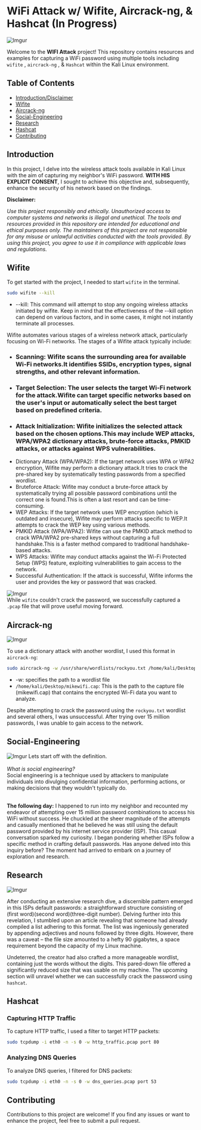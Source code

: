 # WiFi Attack w/ Wifite, Aircrack-ng, & Hashcat (In Progress)

![Imgur](https://imgur.com/q3Q24ux.jpg)

Welcome to the **WIFI Attack** project! This repository contains resources and examples for capturing a WiFi password using multiple tools including  `wifite` , `aircrack-ng` , & `Hashcat` within the Kali Linux environment.

## Table of Contents

- [Introduction/Disclaimer](#introduction)
- [Wifite](#wifite)
- [Aircrack-ng](#aircrack-ng)
- [Social-Engineering](#social-engineering)
- [Research](#research)
- [Hashcat](#hashcat)
- [Contributing](#contributing)


## Introduction

In this project, I delve into the wireless attack tools available in Kali Linux with the aim of capturing my neighbor's WiFi password. **WITH HIS EXPLICIT CONSENT**, I sought to achieve this objective and, subsequently, enhance the security of his network based on the findings.

**Disclaimer:**

*Use this project responsibly and ethically. Unauthorized access to computer systems and networks is illegal and unethical. The tools and resources provided in this repository are intended for educational and ethical purposes only. The maintainers of this project are not responsible for any misuse or unlawful activities conducted with the tools provided. By using this project, you agree to use it in compliance with applicable laws and regulations.*

## Wifite
To get started with the project, I needed to start `wifite` in the terminal.

```sh
sudo wifite --kill
```
- --kill: This command will attempt to stop any ongoing wireless attacks initiated by wifite. Keep in mind that the 
          effectiveness of the --kill option can depend on various factors, and in some cases, it might not instantly 
          terminate all processes.

Wifite automates various stages of a wireless network attack, particularly focusing on Wi-Fi networks. The stages of a Wifite attack typically include:

- ### Scanning: Wifite scans the surrounding area for available Wi-Fi networks.It identifies SSIDs, encryption types, signal strengths, and other relevant information.
- ### Target Selection: The user selects the target Wi-Fi network for the attack.Wifite can target specific networks based on the user's input or automatically select the best target based on predefined criteria.
- ### Attack Initialization: Wifite initializes the selected attack based on the chosen options.This may include WEP attacks, WPA/WPA2 dictionary attacks, brute-force attacks, PMKID attacks, or attacks against WPS vulnerabilities.
- Dictionary Attack (WPA/WPA2): If the target network uses WPA or WPA2 encryption, Wifite may perform a dictionary attack.It tries to crack the pre-shared key by systematically testing passwords from a specified wordlist.
- Bruteforce Attack: Wifite may conduct a brute-force attack by systematically trying all possible password combinations until the correct one is found.This is often a last resort and can be time-consuming.
- WEP Attacks: If the target network uses WEP encryption (which is outdated and insecure), Wifite may perform attacks specific to WEP.It attempts to crack the WEP key using various methods.
- PMKID Attack (WPA/WPA2): Wifite can use the PMKID attack method to crack WPA/WPA2 pre-shared keys without capturing a full handshake.This is a faster method compared to traditional handshake-based attacks.
- WPS Attacks: Wifite may conduct attacks against the Wi-Fi Protected Setup (WPS) feature, exploiting vulnerabilities to gain access to the network.
- Successful Authentication: If the attack is successful, Wifite informs the user and provides the key or password that was cracked.

![Imgur](https://preview.redd.it/68orqswiei9a1.png?width=766&format=png&auto=webp&s=f3f74ce211e58943774642f0aa47ad4c3f72d7fb)
<br>
While `wifite` couldn't crack the password, we successfully captured a `.pcap` file that will prove useful moving forward.

## Aircrack-ng

![Imgur](https://i.imgur.com/jTdZ3fS.png)

To use a dictionary attack with another wordlist, I used this format in `aircrack-ng`:
```sh
sudo aircrack-ng -w /usr/share/wordlists/rockyou.txt /home/kali/Desktop/mikewifi.cap
```

- -w: specifies the path to a wordlist file
- `/home/kali/Desktop/mikewifi.cap`: This is the path to the capture file (mikewifi.cap) that contains the encrypted Wi-Fi data you want to analyze. <br>

Despite attempting to crack the password using the `rockyou.txt` wordlist and several others, I was unsuccessful. After trying over 15 million passwords, I was unable to gain access to the network. 

## Social-Engineering

![Imgur](https://i.imgur.com/u7jaOib.jpg)
Lets start off with the definition.<br> <br>
*What is social engineering?* <br>
Social engineering is a technique used by attackers to manipulate individuals into divulging confidential information, performing actions, or making decisions that they wouldn't typically do. <br><br>

**The following day:** I happened to run into my neighbor and recounted my endeavor of attempting over 15 million password combinations to access his WiFi without success. He chuckled at the sheer magnitude of the attempts and casually mentioned that he believed he was still using the default password provided by his internet service provider (ISP). This casual conversation sparked my curiosity. I began pondering whether ISPs follow a specific method in crafting default passwords. Has anyone delved into this inquiry before? The moment had arrived to embark on a journey of exploration and research.


## Research
![Imgur](https://i.imgur.com/9ITPxus.jpg)

After conducting an extensive research dive, a discernible pattern emerged in this ISPs default passwords: a straightforward structure consisting of (first word)(second word)(three-digit number). Delving further into this revelation, I stumbled upon an article revealing that someone had already compiled a list adhering to this format. The list was ingeniously generated by appending adjectives and nouns followed by three digits. However, there was a caveat – the file size amounted to a hefty 90 gigabytes, a space requirement beyond the capacity of my Linux machine.

Undeterred, the creator had also crafted a more manageable wordlist, containing just the words without the digits. This pared-down file offered a significantly reduced size that was usable on my machine. The upcoming section will unravel whether we can successfully crack the password using `hashcat`.


## Hashcat

### Capturing HTTP Traffic <br>
To capture HTTP traffic, I used a filter to target HTTP packets:

```sh
sudo tcpdump -i eth0 -n -s 0 -w http_traffic.pcap port 80
```

### Analyzing DNS Queries <br>
To analyze DNS queries, I filtered for DNS packets:

```sh
sudo tcpdump -i eth0 -n -s 0 -w dns_queries.pcap port 53
```

## Contributing 
Contributions to this project are welcome! If you find any issues or want to enhance the project, feel free to submit a pull request.

